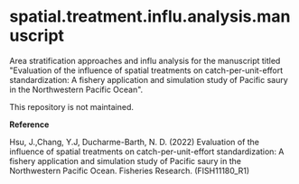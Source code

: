 # spatial.treatment.influ.analysis.manuscript
Area stratification approaches and influ analysis for the manuscript titled "Evaluation of the influence of spatial treatments on catch-per-unit-effort standardization: A fishery application and simulation study of Pacific saury in the Northwestern Pacific Ocean".

This repository is not maintained.

**Reference**

Hsu, J.,Chang, Y.J, Ducharme-Barth, N. D. (2022) Evaluation of the influence of spatial treatments on catch-per-unit-effort standardization: A fishery application and simulation study of Pacific saury in the Northwestern Pacific Ocean. Fisheries Research. (FISH11180_R1) 
